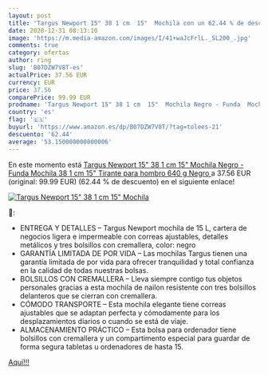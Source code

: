 ```yaml
---
layout: post
title: 'Targus Newport 15" 38 1 cm  15"  Mochila con un 62.44 % de descuento'
date: 2020-12-31 08:13:10
image: 'https://m.media-amazon.com/images/I/41+waJcFrlL._SL200_.jpg'
comments: true
category: ofertas
author: ring
slug: 'B07DZW7V8T-es'
actualPrice: 37.56 EUR
currency: EUR
price: 37.56
comparePrice: 99.99 EUR
prodname: 'Targus Newport 15" 38 1 cm  15"  Mochila Negro - Funda  Mochila  38 1 cm  15"   Tirante para hombro  640 g  Negro '
country: 'es'
flag: '🇪🇸'
buyurl: 'https://www.amazon.es/dp/B07DZW7V8T/?tag=tolees-21'
descuento: '62.44'
average: '53.150000000000006'
---
```


En este momento está [Targus Newport 15" 38 1 cm  15"  Mochila Negro - Funda  Mochila  38 1 cm  15"   Tirante para hombro  640 g  Negro ](https://www.amazon.es/dp/B07DZW7V8T/?tag=tolees-21) a 37.56 EUR (original: 99.99 EUR) (62.44 %  de descuento) en el siguiente enlace!

[![Targus Newport 15" 38 1 cm  15"  Mochila](https://m.media-amazon.com/images/I/41+waJcFrlL._SL200_.jpg)](https://www.amazon.es/dp/B07DZW7V8T/?tag=tolees-21)

🔎:

- ENTREGA Y DETALLES – Targus Newport mochila de 15 L, cartera de negocios ligera e impermeable con correas ajustables, detalles metálicos y tres bolsillos con cremallera, color: negro
- GARANTÍA LIMITADA DE POR VIDA – Las mochilas Targus tienen una garantía limitada de por vida para ofrecer tranquilidad y total confianza en la calidad de todas nuestras bolsas.
- BOLSILLOS CON CREMALLERA – Lleva siempre contigo tus objetos personales gracias a esta mochila de nailon resistente con tres bolsillos delanteros que se cierran con cremallera.
- CÓMODO TRANSPORTE – Esta mochila elegante tiene correas ajustables que se adaptan perfecta y cómodamente para los desplazamientos diarios o cuando se está de viaje.
- ALMACENAMIENTO PRÁCTICO – Esta bolsa para ordenador tiene bolsillos con cremallera y un compartimento especial para guardar de forma segura tabletas u ordenadores de hasta 15.

[Aquí!!!](https://www.amazon.es/dp/B07DZW7V8T/?tag=tolees-21)
